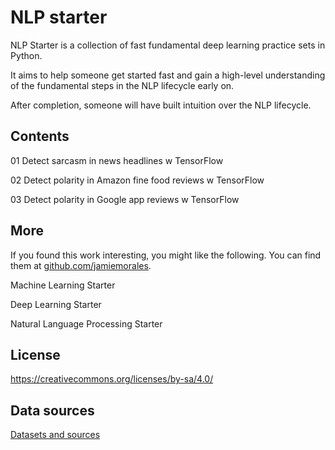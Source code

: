 # NLP starter

NLP Starter is a collection of fast fundamental deep learning practice sets in Python.

It aims to help someone get started fast and gain a high-level understanding of the fundamental steps in the NLP lifecycle early on.

After completion, someone will have built intuition over the NLP lifecycle. 


## Contents

01 Detect sarcasm in news headlines w TensorFlow

02 Detect polarity in Amazon fine food reviews w TensorFlow

03 Detect polarity in Google app reviews w TensorFlow



## More

If you found this work interesting, you might like the following. You can find them at [github.com/jamiemorales](https://github.com/jamiemorales).

Machine Learning Starter

Deep Learning Starter

Natural Language Processing Starter



## License

https://creativecommons.org/licenses/by-sa/4.0/



## Data sources

[Datasets and sources](https://github.com/jamiemorales/project-nlp-starter/blob/master/00-Datasets/data-sources.txt)
